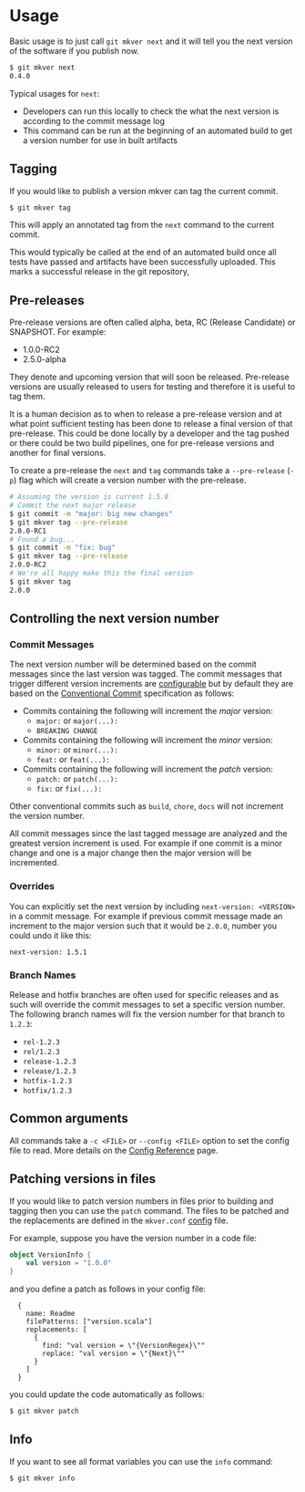 # Usage

Basic usage is to just call `git mkver next` and it will tell you the next
version of the software if you publish now.

```bash
$ git mkver next
0.4.0
```

Typical usages for `next`:
- Developers can run this locally to check the what the next version is
according to the commit message log
- This command can be run at the beginning of an automated build to get
a version number for use in built artifacts

## Tagging

If you would like to publish a version mkver can tag the current commit.

```bash
$ git mkver tag
```

This will apply an annotated tag from the `next` command to the current commit.

This would typically be called at the end of an automated build once all tests
have passed and artifacts have been successfully uploaded. This marks a successful
release in the git repository,

## Pre-releases

Pre-release versions are often called alpha, beta, RC (Release Candidate) or SNAPSHOT. For
example:

- 1.0.0-RC2
- 2.5.0-alpha

They denote and upcoming version that will soon be released. Pre-release versions are
usually released to users for testing and therefore it is useful to tag them.

It is a human decision as to when to release a pre-release version and at what point sufficient
testing has been done to release a final version of that pre-release. This could be done
locally by a developer and the tag pushed or there could be two build pipelines, one for
pre-release versions and another for final versions.

To create a pre-release the `next` and `tag` commands take a `--pre-release` (`-p`) flag which
will create a version number with the pre-release.

```bash
# Assuming the version is current 1.5.0
# Commit the next major release
$ git commit -m "major: big new changes"
$ git mkver tag --pre-release
2.0.0-RC1
# Found a bug...
$ git commit -m "fix: bug"
$ git mkver tag --pre-release
2.0.0-RC2
# We're all happy make this the final version
$ git mkver tag
2.0.0
```

## Controlling the next version number

### Commit Messages

The next version number will be determined based on the commit messages since
the last version was tagged. The commit messages that trigger different version
increments are [configurable](config_reference) but by default they are based on
the [Conventional Commit](https://www.conventionalcommits.org/) specification
as follows:

- Commits containing the following will increment the _major_ version:
  - `major:` or `major(...):`
  - `BREAKING CHANGE`
- Commits containing the following will increment the _minor_ version:
  - `minor:` or `minor(...):`
  - `feat:` or `feat(...):`
- Commits containing the following will increment the _patch_ version:
  - `patch:` or `patch(...):`
  - `fix:` or `fix(...):`

Other conventional commits such as `build`, `chore`, `docs` will not increment
the version number.

All commit messages since the last tagged message are analyzed and the greatest
version increment is used. For example if one commit is a minor change and one is
a major change then the major version will be incremented.

### Overrides

You can explicitly set the next version by including `next-version: <VERSION>` in
a commit message. For example if previous commit message made an increment to the
major version such that it would be `2.0.0`, number you could undo it like this:

```
next-version: 1.5.1
```

### Branch Names

Release and hotfix branches are often used for specific releases and as such will override
the commit messages to set a specific version number. The following branch names will fix
the version number for that branch to `1.2.3`:

* `rel-1.2.3`
* `rel/1.2.3`
* `release-1.2.3`
* `release/1.2.3`
* `hotfix-1.2.3`
* `hotfix/1.2.3`

## Common arguments

All commands take a `-c <FILE>` or `--config <FILE>` option to set the config file to read. More details on the
[Config Reference](config_reference) page.

## Patching versions in files

If you would like to patch version numbers in files prior to building and tagging then
you can use the `patch` command. The files to be patched and the replacements are
defined in the `mkver.conf` [config](config) file.

For example, suppose you have the version number in a code file:
```scala
object VersionInfo {
    val version = "1.0.0"
}
```

and you define a patch as follows in your config file:
```hocon
  {
    name: Readme
    filePatterns: ["version.scala"]
    replacements: [
      {
        find: "val version = \"{VersionRegex}\""
        replace: "val version = \"{Next}\""
      }
    ]
  }
```

you could update the code automatically as follows:
```bash
$ git mkver patch
```

## Info

If you want to see all format variables you can use the `info` command:

```bash
$ git mkver info
```
